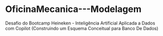 # OficinaMecanica---Modelagem
Desafio do Bootcamp Heineken - Inteligência Artificial Aplicada a Dados com Copilot (Construindo um Esquema Conceitual para Banco De Dados)
